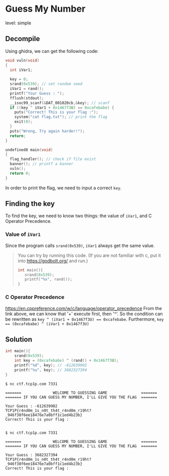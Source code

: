 # Guess My Number
level: simple

## Decompile
Using ghidra, we can get the following code:
```c
void vuln(void)
{
  int iVar1;
  
  key = 0;
  srand(0x539); // set random seed
  iVar1 = rand();
  printf("Your Guess : ");
  fflush(stdout);
  __isoc99_scanf(&DAT_001020cb,&key); // scanf
  if ((key ^ iVar1 + 0x1467f3U) == 0xcafebabe) {
    puts("Correct! This is your flag :");
    system("cat flag.txt"); // print the flag
    exit(0);
  }
  puts("Wrong, Try again harder!");
  return;
}

undefined8 main(void)
{
  flag_handler(); // check if file exist
  banner(); // printf a banner
  vuln();
  return 0;
}
```
In order to print the flag, we need to input a correct `key`.

## Finding the key
To find the key, we need to know two things: the value of `iVar1`, and C Operator Precedence.

### Value of `iVar1`
Since the program calls `srand(0x539)`, `iVar1` always get the same value.

> You can try by running this code. (If you are not familiar with c, put it into https://godbolt.org/ and run.)
> ```c
>int main(){
>    srand(0x539);
>    printf("%x", rand());
>}
>```

### C Operator Precedence
https://en.cppreference.com/w/c/language/operator_precedence
From the link above, we can know that '+' execute first, then '^'.
So the condition can be rewritten as `key ^ (iVar1 + 0x1467f3U) == 0xcafebabe`.
Furthermore, `key == (0xcafebabe) ^ (iVar1 + 0x1467f3U)`

## Solution
```c
int main(){
    srand(0x539);
    int key = (0xcafebabe) ^ (rand() + 0x1467f3U);
    printf("%d", key); // -612639902
    printf("%u", key); // 3682327394
}
```

```
$ nc ctf.tcp1p.com 7331

=======              WELCOME TO GUESSING GAME               =======
======= IF YOU CAN GUESS MY NUMBER, I'LL GIVE YOU THE FLAG  =======

Your Guess : -612639902
TCP1P{r4nd0m_1s_n0t_th4t_r4nd0m_r19ht?_946f38f6ee18476e7a0bff1c1ed4b23b}
Correct! This is your flag :


$ nc ctf.tcp1p.com 7331

=======              WELCOME TO GUESSING GAME               =======
======= IF YOU CAN GUESS MY NUMBER, I'LL GIVE YOU THE FLAG  =======

Your Guess : 3682327394
TCP1P{r4nd0m_1s_n0t_th4t_r4nd0m_r19ht?_946f38f6ee18476e7a0bff1c1ed4b23b}
Correct! This is your flag :
```